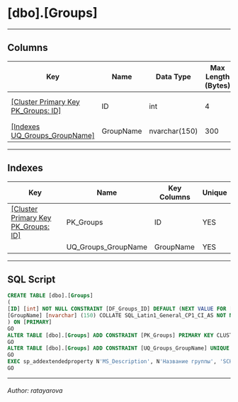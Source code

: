 #### 


#  [dbo].[Groups]

---

## <a name="#columns"></a>Columns

| Key | Name | Data Type | Max Length (Bytes) | Nullability | Default | Description |
|---|---|---|---|---|---|---|
| [[Cluster Primary Key PK_Groups: ID]](#indexes) | ID | int | 4 | NOT NULL | (NEXT VALUE FOR [GroupID_seq]) | _Название группы_ |
| [[Indexes UQ_Groups_GroupName]](#indexes) | GroupName | nvarchar(150) | 300 | NOT NULL |  |  |


---

## <a name="#indexes"></a>Indexes

| Key | Name | Key Columns | Unique |
|---|---|---|---|
| [[Cluster Primary Key PK_Groups: ID]](#indexes) | PK_Groups | ID | YES |
|  | UQ_Groups_GroupName | GroupName | YES |


---

## <a name="#sqlscript"></a>SQL Script

```sql
CREATE TABLE [dbo].[Groups]
(
[ID] [int] NOT NULL CONSTRAINT [DF_Groups_ID] DEFAULT (NEXT VALUE FOR [GroupID_seq]),
[GroupName] [nvarchar] (150) COLLATE SQL_Latin1_General_CP1_CI_AS NOT NULL
) ON [PRIMARY]
GO
ALTER TABLE [dbo].[Groups] ADD CONSTRAINT [PK_Groups] PRIMARY KEY CLUSTERED ([ID]) ON [PRIMARY]
GO
ALTER TABLE [dbo].[Groups] ADD CONSTRAINT [UQ_Groups_GroupName] UNIQUE NONCLUSTERED ([GroupName]) ON [PRIMARY]
GO
EXEC sp_addextendedproperty N'MS_Description', N'Название группы', 'SCHEMA', N'dbo', 'TABLE', N'Groups', 'COLUMN', N'ID'
GO

```


---

###### Author:  ratayarova
